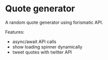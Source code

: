# Quote generator
A random quote generator using forismatic API.

Features:
- async/await API calls
- show loading spinner dynamically
- tweet quotes with twitter API
